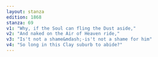 ```yaml
---
layout: stanza
edition: 1868
stanza: 69
v1: "Why, if the Soul can fling the Dust aside,"
v2: "And naked on the Air of Heaven ride,"
v3: "Is't not a shame&mdash;-is't not a shame for him"
v4: "So long in this Clay suburb to abide?"
---
```

